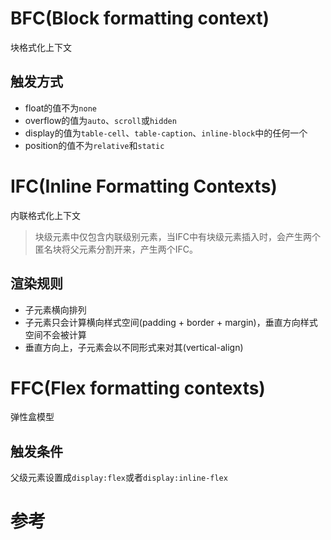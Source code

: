 # BFC(Block formatting context)
块格式化上下文

## 触发方式
+ float的值不为`none`   
+ overflow的值为`auto`、`scroll`或`hidden`  
+ display的值为`table-cell`、`table-caption`、`inline-block`中的任何一个  
+ position的值不为`relative`和`static`

# IFC(Inline Formatting Contexts)
内联格式化上下文   
> 块级元素中仅包含内联级别元素，当IFC中有块级元素插入时，会产生两个匿名块将父元素分割开来，产生两个IFC。
## 渲染规则
- 子元素横向排列
- 子元素只会计算横向样式空间(padding + border + margin)，垂直方向样式空间不会被计算
- 垂直方向上，子元素会以不同形式来对其(vertical-align)

# FFC(Flex formatting contexts)
弹性盒模型
## 触发条件
父级元素设置成`display:flex`或者`display:inline-flex`


# 参考
[](https://juejin.im/post/5ea45801e51d4546d4399055?utm_source=gold_browser_extension#heading-15)